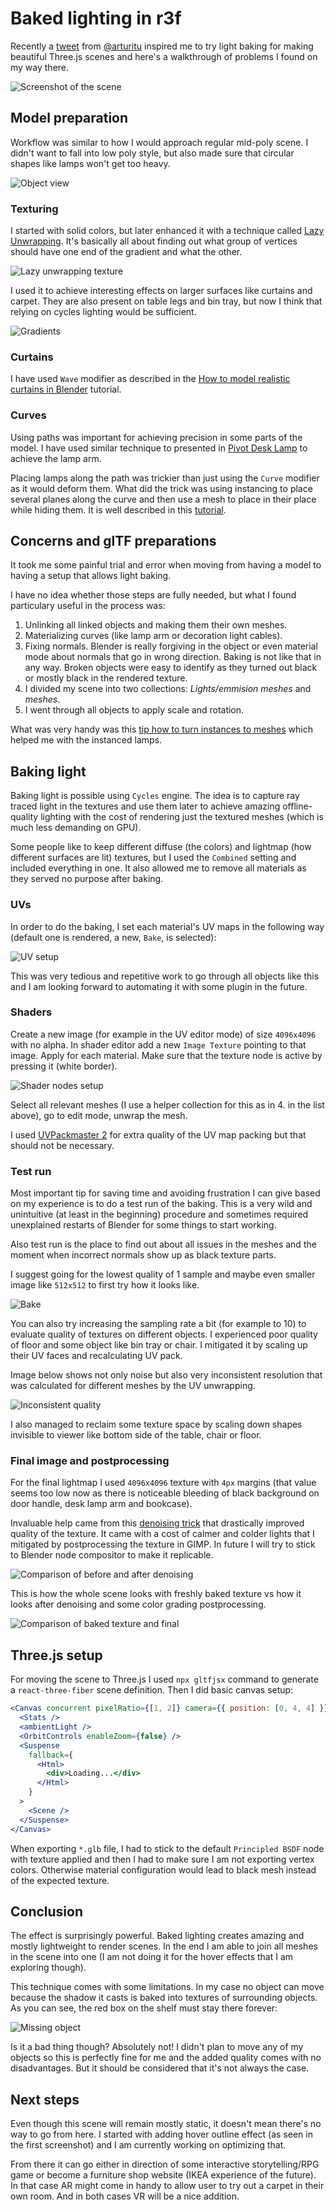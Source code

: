# Baked lighting in r3f

Recently a [tweet](https://twitter.com/arturitu/status/1348167088628760576) from [@arturitu](https://twitter.com/arturitu) inspired me to try light baking for making beautiful Three.js scenes and here's a walkthrough of problems I found on my way there.

![Screenshot of the scene](screenshot.png)

## Model preparation

Workflow was similar to how I would approach regular mid-poly scene. I didn't want to fall into low poly style, but also made sure that circular shapes like lamps won't get too heavy.

![Object view](object-view.png)

### Texturing
I started with solid colors, but later enhanced it with a technique called [Lazy Unwrapping](https://www.youtube.com/watch?v=DD84GSJiTVc). It's basically all about finding out what group of vertices should have one end of the gradient and what the other.

![Lazy unwrapping texture](texture.png)

I used it to achieve interesting effects on larger surfaces like curtains and carpet. They are also present on table legs and bin tray, but now I think that relying on cycles lighting would be sufficient.

![Gradients](gradients.png)

### Curtains

I have used `Wave` modifier as described in the [How to model realistic curtains in Blender](https://www.youtube.com/watch?v=lHIBQBSdfjA) tutorial.

### Curves

Using paths was important for achieving precision in some parts of the model. I have used similar technique to presented in [Pivot Desk Lamp](https://www.youtube.com/watch?v=q5lmw_T8Ep4) to achieve the lamp arm.

Placing lamps along the path was trickier than just using the `Curve` modifier as it would deform them. What did the trick was using instancing to place several planes along the curve and then use a mesh to place in their place while hiding them. It is well described in this [tutorial](https://www.youtube.com/watch?v=7pXcyq0gUnU).

## Concerns and glTF preparations

It took me some painful trial and error when moving from having a model to having a setup that allows light baking.

I have no idea whether those steps are fully needed, but what I found particulary useful in the process was:
1. Unlinking all linked objects and making them their own meshes.
2. Materializing curves (like lamp arm or decoration light cables).
3. Fixing normals. Blender is really forgiving in the object or even material mode about normals that go in wrong direction. Baking is not like that in any way. Broken objects were easy to identify as they turned out black or mostly black in the rendered texture.
4. I divided my scene into two collections: _Lights/emmision meshes_ and _meshes_.
5. I went through all objects to apply scale and rotation.

What was very handy was this [tip how to turn instances to meshes](https://devtalk.blender.org/t/elegant-way-to-turn-a-collection-instance-to-a-mesh/8803/11) which helped me with the instanced lamps.

## Baking light

Baking light is possible using `Cycles` engine. The idea is to capture ray traced light in the textures and use them later to achieve amazing offline-quality lighting with the cost of rendering just the textured meshes (which is much less demanding on GPU).

Some people like to keep different diffuse (the colors) and lightmap (how different surfaces are lit) textures, but I used the `Combined` setting and included everything in one. It also allowed me to remove all materials as they served no purpose after baking.

### UVs

In order to do the baking, I set each material's UV maps in the following way (default one is rendered, a new, `Bake`, is selected):

![UV setup](uv-maps.png)

This was very tedious and repetitive work to go through all objects like this and I am looking forward to automating it with some plugin in the future.

### Shaders

Create a new image (for example in the UV editor mode) of size `4096x4096` with no alpha.
In shader editor add a new `Image Texture` pointing to that image. Apply for each material. Make sure that the texture node is active by pressing it (white border).

![Shader nodes setup](shaders.png)

Select all relevant meshes (I use a helper collection for this as in 4. in the list above), go to edit mode, unwrap the mesh.

I used [UVPackmaster 2](https://gumroad.com/l/uvpackmaster2) for extra quality of the UV map packing but that should not be necessary.

### Test run

Most important tip for saving time and avoiding frustration I can give based on my experience is to do a test run of the baking. This is a very wild and unintuitive (at least in the beginning) procedure and sometimes required unexplained restarts of Blender for some things to start working.

Also test run is the place to find out about all issues in the meshes and the moment when incorrect normals show up as black texture parts.

I suggest going for the lowest quality of 1 sample and maybe even smaller image like `512x512` to first try how it looks like.

![Bake](bake.png)

You can also try increasing the sampling rate a bit (for example to 10) to evaluate quality of textures on different objects. I experienced poor quality of floor and some object like bin tray or chair. I mitigated it by scaling up their UV faces and recalculating UV pack.

Image below shows not only noise but also very inconsistent resolution that was calculated for different meshes by the UV unwrapping.

![Inconsistent quality](inconsistent.png)

I also managed to reclaim some texture space by scaling down shapes invisible to viewer like bottom side of the table, chair or floor.

### Final image and postprocessing

For the final lightmap I used `4096x4096` texture with `4px` margins (that value seems too low now as there is noticeable bleeding of black background on door handle, desk lamp arm and bookcase).

Invaluable help came from this [denoising trick](https://www.youtube.com/watch?v=lJbGR0Jnd0k) that drastically improved quality of the texture. It came with a cost of calmer and colder lights that I mitigated by postprocessing the texture in GIMP. In future I will try to stick to Blender node compositor to make it replicable.

![Comparison of before and after denoising](before-after.png)

This is how the whole scene looks with freshly baked texture vs how it looks after denoising and some color grading postprocessing.

![Comparison of baked texture and final](baked-vs-final.png)

## Three.js setup

For moving the scene to Three.js I used `npx gltfjsx` command to generate a `react-three-fiber` scene definition. Then I did basic canvas setup:

```jsx
<Canvas concurrent pixelRatio={[1, 2]} camera={{ position: [0, 4, 4] }}>
  <Stats />
  <ambientLight />
  <OrbitControls enableZoom={false} />
  <Suspense
    fallback={
      <Html>
        <div>Loading...</div>
      </Html>
    }
  >
    <Scene />
  </Suspense>
</Canvas>
```

When exporting `*.glb` file, I had to stick to the default `Principled BSDF` node with texture applied and then I had to make sure I am not exporting vertex colors. Otherwise material configuration would lead to black mesh instead of the expected texture.

## Conclusion

The effect is surprisingly powerful. Baked lighting creates amazing and mostly lightweight to render scenes. In the end I am able to join all meshes in the scene into one (I am not doing it for the hover effects that I am exploring though).

This technique comes with some limitations. In my case no object can move because the shadow it casts is baked into textures of surrounding objects. As you can see, the red box on the shelf must stay there forever:

![Missing object](missing.png)

Is it a bad thing though? Absolutely not! I didn't plan to move any of my objects so this is perfectly fine for me and the added quality comes with no disadvantages. But it should be considered that it's not always the case.

## Next steps

Even though this scene will remain mostly static, it doesn't mean there's no way to go from here. I started with adding hover outline effect (as seen in the first screenshot) and I am currently working on optimizing that.

From there it can go either in direction of some interactive storytelling/RPG game or become a furniture shop website (IKEA experience of the future). In that case AR might come in handy to allow user to try out a carpet in their own room. And in both cases VR will be a nice addition.
